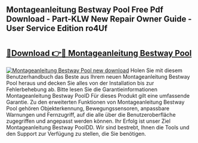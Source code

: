 ## Montageanleitung Bestway Pool Free Pdf Download - Part-KLW New Repair Owner Guide - User Service Edition ro4Uf

# <h2><a href="http://df6et8f.blite.top/?on=Montageanleitung+Bestway+Pool">🔗Download 👉🔴 Montageanleitung Bestway Pool</a></h2>

[![Montageanleitung Bestway Pool new download](https://i.imgur.com/lujVjoI.png)](http://df6et8f.blite.top/?on=Montageanleitung+Bestway+Pool)
Holen Sie mit diesem Benutzerhandbuch das Beste aus Ihrem neuen Montageanleitung Bestway Pool heraus und decken Sie alles von der Installation bis zur Fehlerbehebung ab. Bitte lesen Sie die Garantieinformationen Montageanleitung Bestway PoolD Für dieses Produkt gilt eine umfassende Garantie. Zu den erweiterten Funktionen von Montageanleitung Bestway Pool gehören Objekterkennung, Bewegungssensoren, anpassbare Warnungen und Fernzugriff, auf die alle über die Benutzeroberfläche zugegriffen und angepasst werden können. Ihr Erfolg ist unser Ziel Montageanleitung Bestway PoolDD. Wir sind bestrebt, Ihnen die Tools und den Support zur Verfügung zu stellen, die Sie benötigen.
